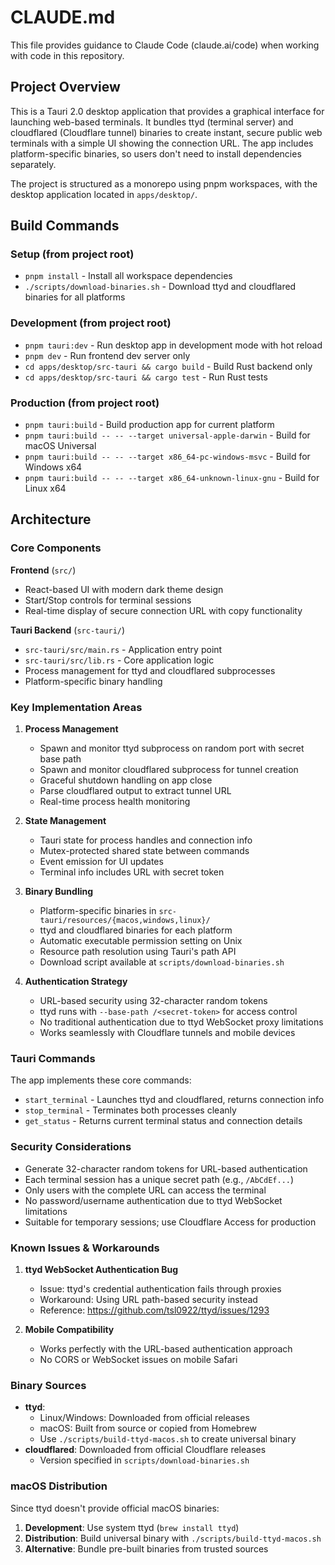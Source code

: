 # CLAUDE.md

This file provides guidance to Claude Code (claude.ai/code) when working with code in this repository.

## Project Overview

This is a Tauri 2.0 desktop application that provides a graphical interface for launching web-based terminals. It bundles ttyd (terminal server) and cloudflared (Cloudflare tunnel) binaries to create instant, secure public web terminals with a simple UI showing the connection URL. The app includes platform-specific binaries, so users don't need to install dependencies separately.

The project is structured as a monorepo using pnpm workspaces, with the desktop application located in `apps/desktop/`.

## Build Commands

### Setup (from project root)
- `pnpm install` - Install all workspace dependencies
- `./scripts/download-binaries.sh` - Download ttyd and cloudflared binaries for all platforms

### Development (from project root)
- `pnpm tauri:dev` - Run desktop app in development mode with hot reload
- `pnpm dev` - Run frontend dev server only
- `cd apps/desktop/src-tauri && cargo build` - Build Rust backend only
- `cd apps/desktop/src-tauri && cargo test` - Run Rust tests

### Production (from project root)
- `pnpm tauri:build` - Build production app for current platform
- `pnpm tauri:build -- -- --target universal-apple-darwin` - Build for macOS Universal
- `pnpm tauri:build -- -- --target x86_64-pc-windows-msvc` - Build for Windows x64
- `pnpm tauri:build -- -- --target x86_64-unknown-linux-gnu` - Build for Linux x64

## Architecture

### Core Components

**Frontend** (`src/`)
- React-based UI with modern dark theme design
- Start/Stop controls for terminal sessions
- Real-time display of secure connection URL with copy functionality

**Tauri Backend** (`src-tauri/`)
- `src-tauri/src/main.rs` - Application entry point
- `src-tauri/src/lib.rs` - Core application logic
- Process management for ttyd and cloudflared subprocesses
- Platform-specific binary handling

### Key Implementation Areas

1. **Process Management**
   - Spawn and monitor ttyd subprocess on random port with secret base path
   - Spawn and monitor cloudflared subprocess for tunnel creation
   - Graceful shutdown handling on app close
   - Parse cloudflared output to extract tunnel URL
   - Real-time process health monitoring

2. **State Management**
   - Tauri state for process handles and connection info
   - Mutex-protected shared state between commands
   - Event emission for UI updates
   - Terminal info includes URL with secret token

3. **Binary Bundling**
   - Platform-specific binaries in `src-tauri/resources/{macos,windows,linux}/`
   - ttyd and cloudflared binaries for each platform
   - Automatic executable permission setting on Unix
   - Resource path resolution using Tauri's path API
   - Download script available at `scripts/download-binaries.sh`

4. **Authentication Strategy**
   - URL-based security using 32-character random tokens
   - ttyd runs with `--base-path /<secret-token>` for access control
   - No traditional authentication due to ttyd WebSocket proxy limitations
   - Works seamlessly with Cloudflare tunnels and mobile devices

### Tauri Commands

The app implements these core commands:
- `start_terminal` - Launches ttyd and cloudflared, returns connection info
- `stop_terminal` - Terminates both processes cleanly
- `get_status` - Returns current terminal status and connection details

### Security Considerations

- Generate 32-character random tokens for URL-based authentication
- Each terminal session has a unique secret path (e.g., `/AbCdEf...`)
- Only users with the complete URL can access the terminal
- No password/username authentication due to ttyd WebSocket limitations
- Suitable for temporary sessions; use Cloudflare Access for production

### Known Issues & Workarounds

1. **ttyd WebSocket Authentication Bug**
   - Issue: ttyd's credential authentication fails through proxies
   - Workaround: Using URL path-based security instead
   - Reference: https://github.com/tsl0922/ttyd/issues/1293

2. **Mobile Compatibility**
   - Works perfectly with the URL-based authentication approach
   - No CORS or WebSocket issues on mobile Safari

### Binary Sources

- **ttyd**: 
  - Linux/Windows: Downloaded from official releases
  - macOS: Built from source or copied from Homebrew
  - Use `./scripts/build-ttyd-macos.sh` to create universal binary
- **cloudflared**: Downloaded from official Cloudflare releases
  - Version specified in `scripts/download-binaries.sh`

### macOS Distribution

Since ttyd doesn't provide official macOS binaries:

1. **Development**: Use system ttyd (`brew install ttyd`)
2. **Distribution**: Build universal binary with `./scripts/build-ttyd-macos.sh`
3. **Alternative**: Bundle pre-built binaries from trusted sources
